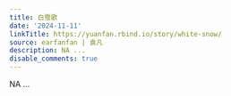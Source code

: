 ```yaml
---
title: 白雪歌
date: '2024-11-11'
linkTitle: https://yuanfan.rbind.io/story/white-snow/
source: earfanfan | 袁凡
description: NA ...
disable_comments: true
---
```

NA ...